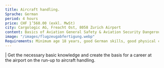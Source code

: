 ```yaml
---
title: Aircraft handling.
Sprache: German
period: 4 hours
price: CHF 1’560.00 (exkl. MwSt)
city: Cargologic AG, Freacht Ost, 8058 Zurich Airport
content: Basics of Aviation General Safety & Aviation Security Dangerous Goods Course (IATA Certificate) Driving Training Before Basic knowledge Handling Basic knowledge Operation GSE
image: "/images/flugzeugabfertigung.webp"
Requirements: Minimum age 18 years, good German skills, good physical condition of impeccable reputation.
---
```


| Get the necessary basic knowledge and create the basis for a career at the airport on the run-up to aircraft handling.
